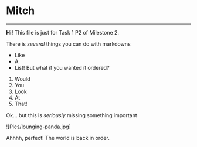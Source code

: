 # Mitch
---
**Hi!** This file is just for Task 1 P2 of Milestone 2.

There is *several* things you can do with markdowns
- Like
- A
- List!
But what if you wanted it ordered?
1. Would 
2. You
3. Look 
4. At 
5. That!

Ok... but this is *seriously* missing something important

![Pics/lounging-panda.jpg]

Ahhhh, perfect! The world is back in order.